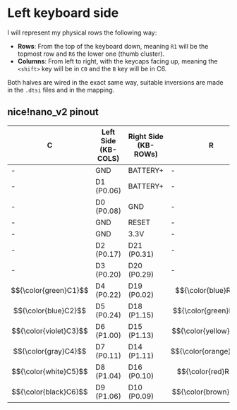 # Left keyboard side

I will represent my physical rows the following way:
* **Rows**: From the top of the keyboard down, meaning `R1` will be the topmost row and `R6` the lower one (thumb cluster).
* **Columns**: From left to right, with the keycaps facing up, meaning the `<shift>`  key will be in `C0` and the `B` key will be in C6. 

Both halves are wired in the exact same way, suitable inversions are made in the `.dtsi` files and in the mapping.
## nice!nano_v2 pinout

| C                       | Left Side (KB-COLS) | Right Side (KB-ROWs) | R                       |
|-------------------------|---------------------|----------------------|-------------------------|
| -                       | GND                 | BATTERY+             | -                       |
| -                       | D1 (P0.06)          | BATTERY+             | -                       |
| -                       | D0 (P0.08)          | GND                  | -                       |
| -                       | GND                 | RESET                | -                       |
| -                       | GND                 | 3.3V                 | -                       |
| -                       | D2 (P0.17)          | D21 (P0.31)          | -                       |
| -                       | D3 (P0.20)          | D20 (P0.29)          | -                       |
| $${\color{green}C1}$$   | D4 (P0.22)          | D19 (P0.02)          | $${\color{blue}R1}$$    |
| $${\color{blue}C2}$$    | D5 (P0.24)          | D18 (P1.15)          | $${\color{green}R2}$$   |
| $${\color{violet}C3}$$  | D6 (P1.00)          | D15 (P1.13)          | $${\color{yellow}R3}$$  |
| $${\color{gray}C4}$$    | D7 (P0.11)          | D14 (P1.11)          | $${\color{orange}R4}$$  |
| $${\color{white}C5}$$   | D8 (P1.04)          | D16 (P0.10)          | $${\color{red}R5}$$     |
| $${\color{black}C6}$$   | D9 (P1.06)          | D10 (P0.09)          | $${\color{brown}R6}$$   |
